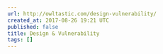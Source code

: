 ```yaml
---
url: http://owltastic.com/design-vulnerability/
created_at: 2017-08-26 19:21 UTC
published: false
title: Design & Vulnerability
tags: []
---
```




